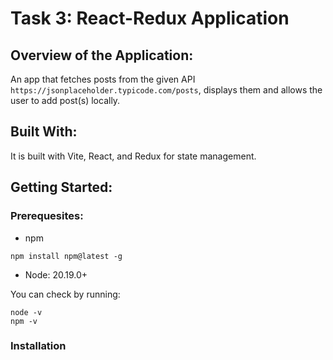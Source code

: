 # Task 3: React-Redux Application

## Overview of the Application:
An app that fetches posts from the given API `https://jsonplaceholder.typicode.com/posts`, displays them and allows the user to add post(s) locally. 

## Built With:
It is built with Vite, React, and Redux for state management.

## Getting Started:
### Prerequesites:
- npm
```
npm install npm@latest -g
```
- Node: 20.19.0+

You can check by running:
```
node -v
npm -v
```

### Installation
```

```